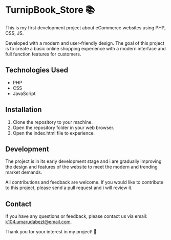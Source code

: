# TurnipBook_Store 📚
This is my first development project about eCommerce websites using PHP, CSS, JS.

Developed with a modern and user-friendly design. The goal of this project is to create a basic online shopping experience with a modern interface and full function features for customers.

## Technologies Used
- PHP
- CSS
- JavaScript

## Installation
1. Clone the repository to your machine.
2. Open the repository folder in your web browser.
3. Open the index.html file to experience.

## Development
The project is in its early development stage and i are gradually improving the design and features of the website to meet the modern and trending market demands.

All contributions and feedback are welcome. If you would like to contribute to this project, please send a pull request and i will review it.

## Contact
If you have any questions or feedback, please contact us via email: k104.umarudabezt@email.com.

Thank you for your interest in my project! 📖
